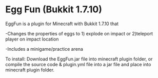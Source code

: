 Egg Fun (Bukkit 1.7.10)
===========================
EggFun is a plugin for Minecraft with Bukkit 1.7.10 that 

  -Changes the properties of eggs to 
    1) explode on impact
 or 2)teleport player on impact location

  -Includes a minigame/practice arena

To install: Download the EggFun.jar file into minecraft plugin folder, or compile the source code & plugin.yml file into a jar file and place into minecraft plugin folder.
